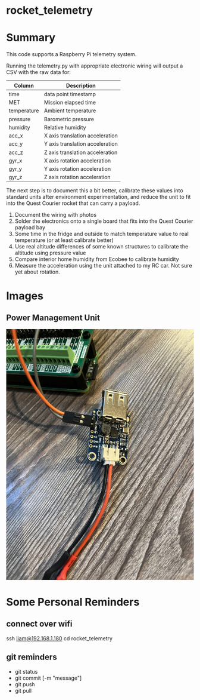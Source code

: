 # rocket_telemetry

# Summary

This code supports a Raspberry Pi telemetry system.

Running the telemetry.py with appropriate electronic wiring will output a CSV with the raw data for:

| Column | Description |
| ------ | ----------- |
| time| data point timestamp |
| MET | Mission elapsed time |
| temperature | Ambient temperature |
| pressure | Barometric pressure |
| humidity | Relative humidity |
| acc_x |X axis translation acceleration |
| acc_y | Y axis translation acceleration |
| acc_z | Z axis translation acceleration |
| gyr_x | X axis rotation acceleration |
| gyr_y | Y axis rotation acceleration |
| gyr_z | Z axis rotation acceleration |

The next step is to document this a bit better, calibrate these values into standard units after environment experimentation, and reduce the unit to fit into the Quest Courier rocket that can carry a payload.

1. Document the wiring with photos
1. Solder the electronics onto a single board that fits into the Quest Courier payload bay
1. Some time in the fridge and outside to match temperature value to real temperature (or at least calibrate better)
1. Use real altitude differences of some known structures to calibrate the altitude using pressure value
1. Compare interior home humidity from Ecobee to calibrate humidity
1. Measure the acceleration using the unit attached to my RC car. Not sure yet about rotation.

# Images

## Power Management Unit

<img src="images/powermanagement.jpg" alt="Alt text" width="600" />

# Some Personal Reminders

## connect over wifi

ssh liam@192.168.1.180
cd rocket_telemetry

## git reminders

* git status
* git commit [-m "message"]
* git push
* git pull
